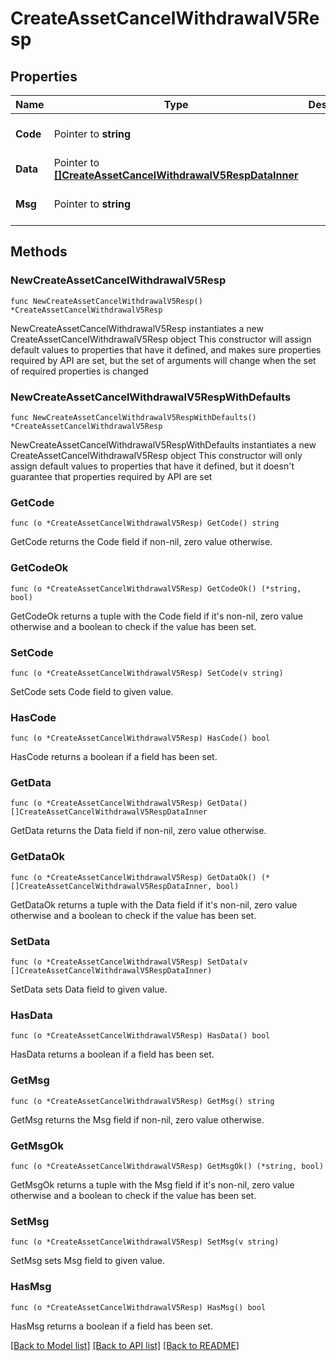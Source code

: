 # CreateAssetCancelWithdrawalV5Resp

## Properties

Name | Type | Description | Notes
------------ | ------------- | ------------- | -------------
**Code** | Pointer to **string** |  | [optional] [default to ""]
**Data** | Pointer to [**[]CreateAssetCancelWithdrawalV5RespDataInner**](CreateAssetCancelWithdrawalV5RespDataInner.md) |  | [optional] 
**Msg** | Pointer to **string** |  | [optional] [default to ""]

## Methods

### NewCreateAssetCancelWithdrawalV5Resp

`func NewCreateAssetCancelWithdrawalV5Resp() *CreateAssetCancelWithdrawalV5Resp`

NewCreateAssetCancelWithdrawalV5Resp instantiates a new CreateAssetCancelWithdrawalV5Resp object
This constructor will assign default values to properties that have it defined,
and makes sure properties required by API are set, but the set of arguments
will change when the set of required properties is changed

### NewCreateAssetCancelWithdrawalV5RespWithDefaults

`func NewCreateAssetCancelWithdrawalV5RespWithDefaults() *CreateAssetCancelWithdrawalV5Resp`

NewCreateAssetCancelWithdrawalV5RespWithDefaults instantiates a new CreateAssetCancelWithdrawalV5Resp object
This constructor will only assign default values to properties that have it defined,
but it doesn't guarantee that properties required by API are set

### GetCode

`func (o *CreateAssetCancelWithdrawalV5Resp) GetCode() string`

GetCode returns the Code field if non-nil, zero value otherwise.

### GetCodeOk

`func (o *CreateAssetCancelWithdrawalV5Resp) GetCodeOk() (*string, bool)`

GetCodeOk returns a tuple with the Code field if it's non-nil, zero value otherwise
and a boolean to check if the value has been set.

### SetCode

`func (o *CreateAssetCancelWithdrawalV5Resp) SetCode(v string)`

SetCode sets Code field to given value.

### HasCode

`func (o *CreateAssetCancelWithdrawalV5Resp) HasCode() bool`

HasCode returns a boolean if a field has been set.

### GetData

`func (o *CreateAssetCancelWithdrawalV5Resp) GetData() []CreateAssetCancelWithdrawalV5RespDataInner`

GetData returns the Data field if non-nil, zero value otherwise.

### GetDataOk

`func (o *CreateAssetCancelWithdrawalV5Resp) GetDataOk() (*[]CreateAssetCancelWithdrawalV5RespDataInner, bool)`

GetDataOk returns a tuple with the Data field if it's non-nil, zero value otherwise
and a boolean to check if the value has been set.

### SetData

`func (o *CreateAssetCancelWithdrawalV5Resp) SetData(v []CreateAssetCancelWithdrawalV5RespDataInner)`

SetData sets Data field to given value.

### HasData

`func (o *CreateAssetCancelWithdrawalV5Resp) HasData() bool`

HasData returns a boolean if a field has been set.

### GetMsg

`func (o *CreateAssetCancelWithdrawalV5Resp) GetMsg() string`

GetMsg returns the Msg field if non-nil, zero value otherwise.

### GetMsgOk

`func (o *CreateAssetCancelWithdrawalV5Resp) GetMsgOk() (*string, bool)`

GetMsgOk returns a tuple with the Msg field if it's non-nil, zero value otherwise
and a boolean to check if the value has been set.

### SetMsg

`func (o *CreateAssetCancelWithdrawalV5Resp) SetMsg(v string)`

SetMsg sets Msg field to given value.

### HasMsg

`func (o *CreateAssetCancelWithdrawalV5Resp) HasMsg() bool`

HasMsg returns a boolean if a field has been set.


[[Back to Model list]](../README.md#documentation-for-models) [[Back to API list]](../README.md#documentation-for-api-endpoints) [[Back to README]](../README.md)


